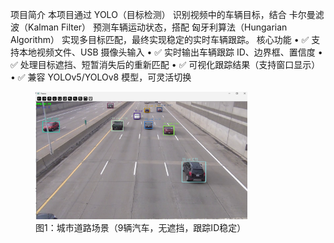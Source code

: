 项目简介
本项目通过 YOLO（目标检测） 识别视频中的车辆目标，结合 卡尔曼滤波（Kalman Filter） 预测车辆运动状态，搭配 匈牙利算法（Hungarian Algorithm） 实现多目标匹配，最终实现稳定的实时车辆跟踪。
核心功能
• ✅ 支持本地视频文件、USB 摄像头输入
• ✅ 实时输出车辆跟踪 ID、边界框、置信度
• ✅ 处理目标遮挡、短暂消失后的重新匹配
• ✅ 可视化跟踪结果（支持窗口显示）
• ✅ 兼容 YOLOv5/YOLOv8 模型，可灵活切换
<figure>
    <img src="./images/img_1.png" alt="车辆识别" width="80%">
    <figcaption>图1：城市道路场景（9辆汽车，无遮挡，跟踪ID稳定）</figcaption>
</figure>

